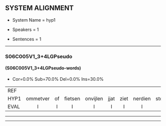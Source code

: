
## SYSTEM ALIGNMENT

- System Name = hyp1

- Speakers = 1

- Sentences = 1

---

### S06C005V1_3+4LGPseudo

#### (S06C005V1_3+4LGPseudo-words)

- Cor=0.0%	Sub=70.0%	Del=0.0%	Ins=30.0%

|  |  |  |  |  |  |  |  |  |  |  |  |  |  |  |  |  |  |  |  |  |  |  |  |  |  |  |  |  |  |  |  |  |  |  |  |  |  |  |  |  |  |  |  |  |  |  |  |  |  |  |  |  |  |  |  |  |  |  |  |  |  |  |  |  |  |  |  |  |  |  |
|:--- |:---:|:---:|:---:|:---:|:---:|:---:|:---:|:---:|:---:|:---:|:---:|:---:|:---:|:---:|:---:|:---:|:---:|:---:|:---:|:---:|:---:|:---:|:---:|:---:|:---:|:---:|:---:|:---:|:---:|:---:|:---:|:---:|:---:|:---:|:---:|:---:|:---:|:---:|:---:|:---:|:---:|:---:|:---:|:---:|:---:|:---:|:---:|:---:|:---:|:---:|:---:|:---:|:---:|:---:|:---:|:---:|:---:|:---:|:---:|:---:|:---:|:---:|:---:|:---:|:---:|:---:|:---:|:---:|:---:|:---:|
| REF |  |  |  |  |  |  |  |  |  |  |  |  |  |  |  |  |  |  |  |  |  | ometuif | toejietsen | oonwijlen | jattesiet | nurudien | stoenydaas | deuveltek | juitonie | gevijdel | sidowaan | spekkeraai | wachteniek | verpierik | *s | nappegreeuw | mantaroen | * | schielendaspen | * | *x | *s | crobeklunker | kabbestepen | verwarig | ooiebiekje | fandelig | jalekrewen | smoralij | zeekvlachine | kanaroe | toineetlijgen | meitsegrok | kantelogsten | ondermind | choporatie | zennebral | ijraspangen | blottenduuf | girdofhaalder | *s | * | tobbermoeit | * | poentalschouden | havedil | verbrakkertje | * | gerauwejaak | hapeneren |
| HYP1 | ommetver | of | fietsen | onvijlen | jjat | ziet | nerdien | stoidas | bevlekdek | jetoni | geveirel | di | doan | sbek | ker | i | wachte | nik | vart | prik | matereo | mater | oen | gelandschap | ko | maik | gobeeke | cades | tepen | verwaring | ooi | bekia | van | de | lig | ja | bij | keren | smorale | zek | vellihen | anro | doi | et | lehen | mijt | getrok | tantel | oogsten | onder | mint | got | sun | e | pral | erspang | plotten | truif | kredof | hardel | dodormoot | boontant | hada | haf | dil | voracrtia | ga | ga | ja | haprn |
| EVAL | I | I | I | I | I | I | I | I | I | I | I | I | I | I | I | I | I | I | I | I | I | S | S | S | S | S | S | S | S | S | S | S | S | S | S | S | S | S | S | S | S | S | S | S | S | S | S | S | S | S | S | S | S | S | S | S | S | S | S | S | S | S | S | S | S | S | S | S | S | S |
---

---
